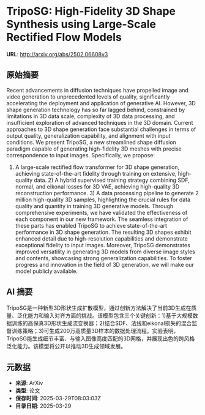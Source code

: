# TripoSG: High-Fidelity 3D Shape Synthesis using Large-Scale Rectified Flow Models

**URL**: http://arxiv.org/abs/2502.06608v3

## 原始摘要

Recent advancements in diffusion techniques have propelled image and video
generation to unprecedented levels of quality, significantly accelerating the
deployment and application of generative AI. However, 3D shape generation
technology has so far lagged behind, constrained by limitations in 3D data
scale, complexity of 3D data processing, and insufficient exploration of
advanced techniques in the 3D domain. Current approaches to 3D shape generation
face substantial challenges in terms of output quality, generalization
capability, and alignment with input conditions. We present TripoSG, a new
streamlined shape diffusion paradigm capable of generating high-fidelity 3D
meshes with precise correspondence to input images. Specifically, we propose:
1) A large-scale rectified flow transformer for 3D shape generation, achieving
state-of-the-art fidelity through training on extensive, high-quality data. 2)
A hybrid supervised training strategy combining SDF, normal, and eikonal losses
for 3D VAE, achieving high-quality 3D reconstruction performance. 3) A data
processing pipeline to generate 2 million high-quality 3D samples, highlighting
the crucial rules for data quality and quantity in training 3D generative
models. Through comprehensive experiments, we have validated the effectiveness
of each component in our new framework. The seamless integration of these parts
has enabled TripoSG to achieve state-of-the-art performance in 3D shape
generation. The resulting 3D shapes exhibit enhanced detail due to
high-resolution capabilities and demonstrate exceptional fidelity to input
images. Moreover, TripoSG demonstrates improved versatility in generating 3D
models from diverse image styles and contents, showcasing strong generalization
capabilities. To foster progress and innovation in the field of 3D generation,
we will make our model publicly available.


## AI 摘要

TripoSG是一种新型3D形状生成扩散模型，通过创新方法解决了当前3D生成在质量、泛化能力和输入对齐方面的挑战。该模型包含三个关键创新：1)基于大规模数据训练的高保真3D形状生成流变换器；2)结合SDF、法线和eikonal损失的混合监督训练策略；3)可生成200万高质量3D样本的数据处理流程。实验表明，TripoSG能生成细节丰富、与输入图像高度匹配的3D网格，并展现出色的跨风格泛化能力。该模型将公开以推动3D生成领域发展。

## 元数据

- **来源**: ArXiv
- **类型**: 论文
- **保存时间**: 2025-03-29T08:03:03Z
- **目录日期**: 2025-03-29
